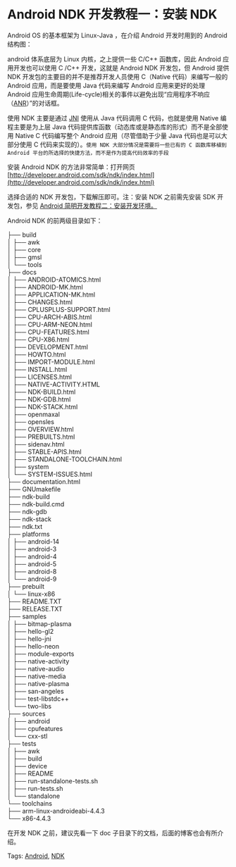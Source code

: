 # Android NDK 开发教程一：安装 NDK

Android OS 的基本框架为 Linux-Java ，在介绍 Android 开发时用到的 Android 结构图：



android 体系底层为 Linux 内核，之上提供一些 C/C++ 函数库，因此 Android 应用开发也可以使用 C /C++ 开发，这就是 Android NDK 开发包，但 Android 提供 NDK 开发包的主要目的并不是推荐开发人员使用 C（Native 代码）来编写一般的 Android 应用，而是要使用 Java 代码来编写 Android 应用来更好的处理 Android 应用生命周期(Life-cycle)相关的事件以避免出现“应用程序不响应（[ANR](http://www.imobilebbs.com/wordpress/wp-content/uploads/2011/04/anr.png)）”的对话框。

使用 NDK 主要是通过 [JNI](http://en.wikipedia.org/wiki/Java_Native_Interface) 使用从 Java 代码调用 C 代码，也就是使用 Native 编程主要是为上层 Java 代码提供库函数（动态库或是静态库的形式）而不是全部使用 Native C 代码编写整个 Android 应用（尽管借助于少量 Java 代码也是可以大部分使用 C 代码来实现的）。`使用 NDK 大部分情况是需要将一些已有的 C 函数库移植到 Android 平台的所选择的快捷方法，而不是作为提高代码效率的手段`

安装 Android NDK 的方法非常简单：打开网页 [http://developer.android.com/sdk/ndk/index.html](http://developer.android.com/sdk/ndk/index.html)

选择合适的 NDK 开发包，下载解压即可。注：安装 NDK 之前需先安装 SDK 开发包，参见 [Android 简明开发教程二：安装开发环境。
](http://www.imobilebbs.com/wordpress/?p=831)

Android NDK 的前两级目录如下：

├── build  
│   ├── awk  
│   ├── core  
│   ├── gmsl  
│   └── tools  
├── docs  
│   ├── ANDROID-ATOMICS.html    
│   ├── ANDROID-MK.html    
│   ├── APPLICATION-MK.html  
│   ├── CHANGES.html  
│   ├── CPLUSPLUS-SUPPORT.html  
│   ├── CPU-ARCH-ABIS.html  
│   ├── CPU-ARM-NEON.html  
│   ├── CPU-FEATURES.html  
│   ├── CPU-X86.html  
│   ├── DEVELOPMENT.html  
│   ├── HOWTO.html  
│   ├── IMPORT-MODULE.html  
│   ├── INSTALL.html  
│   ├── LICENSES.html  
│   ├── NATIVE-ACTIVITY.HTML  
│   ├── NDK-BUILD.html  
│   ├── NDK-GDB.html  
│   ├── NDK-STACK.html  
│   ├── openmaxal  
│   ├── opensles  
│   ├── OVERVIEW.html  
│   ├── PREBUILTS.html  
│   ├── sidenav.html  
│   ├── STABLE-APIS.html  
│   ├── STANDALONE-TOOLCHAIN.html  
│   ├── system  
│   └── SYSTEM-ISSUES.html  
├── documentation.html  
├── GNUmakefile  
├── ndk-build  
├── ndk-build.cmd  
├── ndk-gdb  
├── ndk-stack  
├── ndk.txt  
├── platforms  
│   ├── android-14  
│   ├── android-3  
│   ├── android-4  
│   ├── android-5  
│   ├── android-8  
│   └── android-9  
├── prebuilt  
│   └── linux-x86  
├── README.TXT  
├── RELEASE.TXT  
├── samples  
│   ├── bitmap-plasma  
│   ├── hello-gl2  
│   ├── hello-jni  
│   ├── hello-neon  
│   ├── module-exports  
│   ├── native-activity  
│   ├── native-audio  
│   ├── native-media  
│   ├── native-plasma  
│   ├── san-angeles  
│   ├── test-libstdc++  
│   └── two-libs  
├── sources  
│   ├── android  
│   ├── cpufeatures  
│   └── cxx-stl  
├── tests  
│   ├── awk  
│   ├── build  
│   ├── device  
│   ├── README  
│   ├── run-standalone-tests.sh  
│   ├── run-tests.sh  
│   └── standalone  
└── toolchains  
   ├── arm-linux-androideabi-4.4.3  
   └── x86-4.4.3  

在开发 NDK 之前，建议先看一下 doc 子目录下的文档，后面的博客也会有所介绍。

Tags: [Android](http://www.imobilebbs.com/wordpress/archives/tag/android), [NDK](http://www.imobilebbs.com/wordpress/archives/tag/ndk)

 
